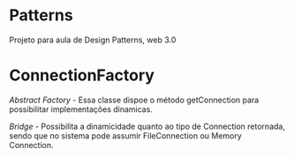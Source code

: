 Patterns
========

Projeto para aula de Design Patterns, web 3.0

ConnectionFactory
=================

*Abstract Factory* - Essa classe dispoe o método getConnection para possibilitar implementações dinamicas.

*Bridge* - Possibilita a dinamicidade quanto ao tipo de Connection retornada, sendo que no sistema pode assumir FileConnection ou Memory Connection.
